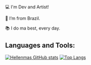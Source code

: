 :computer: I'm Dev and Artist!

:house_with_garden: I’m from Brazil.

:books: I do ma best, every day.

## Languages and Tools:
[![Hellenmas GitHub stats](https://github-readme-stats.vercel.app/api?username=hellenmas)](https://github.com/hellenmas/github-readme-stats)
[![Top Langs](https://github-readme-stats.vercel.app/api/top-langs/?username=hellenmas&layout=compact)](https://github.com/hellenmas/github-readme-stats)

<!--
**nicksMy/nicksMy** is a ✨ _special_ ✨ repository because its `README.md` (this file) appears on your GitHub profile.

Here are some ideas to get you started:

- 🔭 I’m currently working on ...
- 🌱 I’m currently learning ...
- 👯 I’m looking to collaborate on ...
- 🤔 I’m looking for help with ...
- 💬 Ask me about ...
- 📫 How to reach me: ...
- 😄 Pronouns: ...
- ⚡ Fun fact: ...
-->
